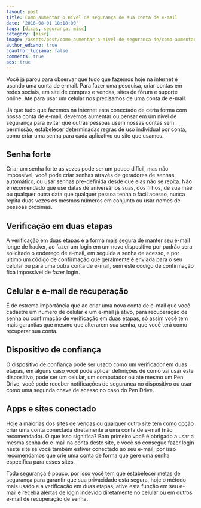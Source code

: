 ```yaml
---
layout: post
title: Como aumentar o nível de segurança de sua conta de e-mail
date: '2016-08-01 18:18:00'
tags: [dicas, segurança, misc]
category: [misc]
image: /assets/post/como-aumentar-o-nivel-de-seguranca-de/como-aumentar-o-nivel-de-seguranca-de.jpg
author_ediano: true
coauthor_luciana: false
comments: true
ads: true
---
```


Você já parou para observar que tudo que fazemos hoje na internet é usando uma conta de e-mail. Para fazer uma pesquisa, criar contas em redes sociais, em site de compras e vendas, sites de fórum e suporte online. Ate para usar um celular nos precisamos de uma conta de e-mail.

Já que tudo que fazemos na internet esta conectado de certa forma com nossa conta de e-mail, devemos aumentar ou pensar em um nível de segurança para evitar que outras pessoas usem nossas contas sem permissão, estabelecer determinadas regras de uso individual por conta, como criar uma senha para cada aplicativo ou site que usamos.

## Senha forte
Criar um senha forte as vezes pode ser um pouco difícil, mas não impossível, você pode criar senhas através de geradores de senhas automático, ou usar senhas pre-definida desde que elas não se repita. Não é recomendado que use datas de aniversários suas, dos filhos, de sua mãe ou qualquer outra data que qualquer pessoa tenha o fácil acesso, nunca repita duas vezes os mesmos números em conjunto ou usar nomes de pessoas próximas.

## Verificação em duas etapas
A verificação em duas etapas é a forma mais segura de manter seu e-mail longe de hacker, ao fazer um login em um novo dispositivo por padrão sera solicitado o endereço de e-mail, em seguida a senha de acesso, e por ultimo um código de confirmação que geralmente é enviada para o seu celular ou para uma outra conta de e-mail, sem este código de confirmação fica impossível de fazer login.

## Celular e e-mail de recuperação
É de estrema importância que ao criar uma nova conta de e-mail que você cadastre um numero de celular e um e-mail já ativo, para recuperação de senha ou confirmação de verificação em duas etapas, só assim você tem mais garantias que mesmo que alterarem sua senha, que você terá como recuperar sua conta.

## Dispositivo de confiança
O dispositivo de confiança pode ser usado como um verificador em duas etapas, em alguns caso você pode aplicar definições de como vai usar este dispositivo, pode ser um celular, um computador ou ate mesmo um Pen Drive, você pode receber notificações de segurança no dispositivo ou usar como uma segunda chave de acesso no caso do Pen Drive.

## Apps e sites conectado
Hoje a maiorias dos sites de vendas ou qualquer outro site tem como opção criar uma conta conectada diretamente a uma conta de e-mail (não recomendado). O que isso significa? Bom primeiro você é obrigado a usar a mesma senha do e-mail na conta deste site, e você só consegue fazer login neste site se você também estiver conectado ao seu e-mail, por isso recomendamos que crie uma conta de forma que gere uma senha especifica para esses sites.

Toda segurança é pouco, por isso você tem que estabelecer metas de segurança para garantir que sua privacidade esta segura, hoje o método mais usado e a verificação em duas etapas, ative esta função em seu e-mail e receba alertas de login indevido diretamente no celular ou em outros e-mail de recuperação de senha.
